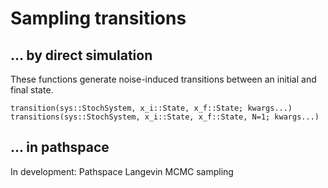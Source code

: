 # Sampling transitions

## ... by direct simulation
These functions generate noise-induced transitions between an initial and final state.

```@docs
transition(sys::StochSystem, x_i::State, x_f::State; kwargs...)
transitions(sys::StochSystem, x_i::State, x_f::State, N=1; kwargs...)
```

## ... in pathspace
In development: Pathspace Langevin MCMC sampling